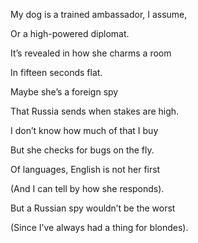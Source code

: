 My dog is a trained ambassador, I assume,

Or a high-powered diplomat.

It’s revealed in how she charms a room

In fifteen seconds flat. 

  

Maybe she’s a foreign spy

That Russia sends when stakes are high.

I don’t know how much of that I buy

But she checks for bugs on the fly. 

  

Of languages, English is not her first

(And I can tell by how she responds).

But a Russian spy wouldn’t be the worst

(Since I’ve always had a thing for blondes).